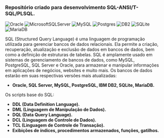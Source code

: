 ### Repositório criado para desenvolvimento SQL-ANSI/T-SQL/PLSQL. 
![Oracle](https://img.shields.io/badge/Oracle-F80000?style=for-the-badge&logo=oracle&logoColor=white) 
![MicrosoftSQLServer](https://img.shields.io/badge/SQL%20Server-003545?style=for-the-badge&logo=microsoft%20sql%20server&logoColor=white)
![MySQL](https://img.shields.io/badge/mysql-364559.svg?style=for-the-badge&logo=mysql&logoColor=white)
![Postgres](https://img.shields.io/badge/postgres-%23316192.svg?style=for-the-badge&logo=postgresql&logoColor=white)
![DB2](https://img.shields.io/badge/IBM%20DB2-%2307405e.svg?style=for-the-badge&logo=IBM&logoColor=white)
![SQLite](https://img.shields.io/badge/sqlite-%2307405e.svg?style=for-the-badge&logo=sqlite&logoColor=white)
![MariaDB](https://img.shields.io/badge/MariaDB-fa5711?style=for-the-badge&logo=mariadb&logoColor=white)

SQL (Structured Query Language) é uma linguagem de programação utilizada para gerenciar bancos de dados relacionais. Ela permite a criação, recuperação, atualização e exclusão de dados em bancos de dados, bem como a definição de estruturas de tabelas. SQL é amplamente usado em sistemas de gerenciamento de bancos de dados, como MySQL, PostgreSQL, SQL Server e Oracle, para armazenar e manipular informações em aplicações de negócios, websites e muito mais.
Os bancos de dados estarão em suas respectivas versões mais atualizadas: 

- **Oracle, SQL Server, MySQL, PostgreSQL, IBM DB2, SQLite, MariaDB.**

Os scripts base do SQL:
- **DDL (Data Definition Language).**
- **DML (Linguagem de Manipulação de Dados).**
- **DQL (Data Query Language).**
- **DCL (Linguagem de Controle de Dados).**
- **TCL (Linguagem de Controle de Transação).**
- **Exibições de índices, procedimentos armazenados, funções, gatilhos.**


